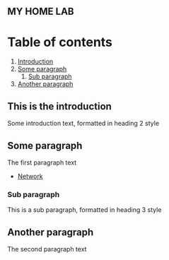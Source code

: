 MY HOME LAB
-

# Table of contents
1. [Introduction](#introduction)
2. [Some paragraph](#paragraph1)
    1. [Sub paragraph](#subparagraph1)
3. [Another paragraph](#paragraph2)

## This is the introduction <a name="introduction"></a>
Some introduction text, formatted in heading 2 style

## Some paragraph <a name="paragraph1"></a>
The first paragraph text
* [Network](./Hardware/Network/equipments.md)

### Sub paragraph <a name="subparagraph1"></a>
This is a sub paragraph, formatted in heading 3 style

## Another paragraph <a name="paragraph2"></a>
The second paragraph text
